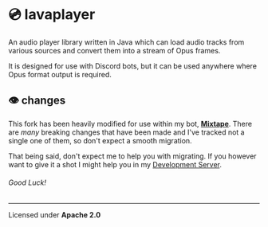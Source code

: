 # 💿 lavaplayer

An audio player library written in Java which can load audio tracks from various sources and convert them
into a stream of Opus frames. 

It is designed for use with Discord bots, but it can be used anywhere where Opus format
output is required.

## 👁️ changes

This fork has been heavily modified for use within my bot, [**Mixtape**](https://mixtape.systems). There are _many_ breaking changes that have been made and I've tracked not a single one of them, so don't expect a smooth migration.

That being said, don't expect me to help you with migrating. If you however want to give it a shot I might help you in my [Development Server](https://mixtape.systems/development).

###### _Good Luck!_

---

Licensed under **Apache 2.0**
